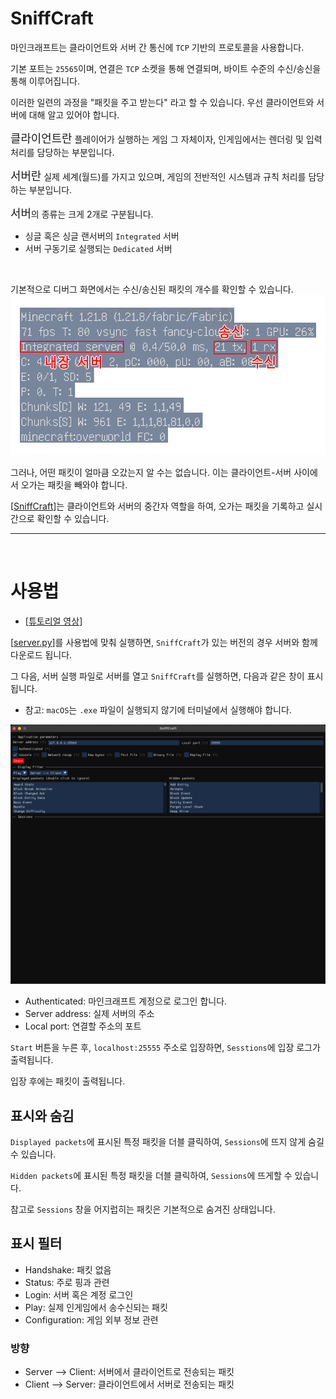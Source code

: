 # SniffCraft
마인크래프트는 클라이언트와 서버 간 통신에 
`TCP` 기반의 프로토콜을 사용합니다.

기본 포트는 `25565`이며, 연결은 `TCP` 소켓을 통해 연결되며,
바이트 수준의 수신/송신을 통해 이루어집니다.

이러한 일련의 과정을 "패킷을 주고 받는다" 라고 할 수 있습니다.
우선 클라이언트와 서버에 대해 알고 있어야 합니다.

<span style="font-size:150%">`클라이언트란`</span> 플레이어가 실행하는 게임 그 자체이자,
인게임에서는 렌더링 및 입력 처리를 담당하는 부분입니다.

<span style="font-size:150%">`서버란`</span> 실제 세계(월드)를 가지고 있으며,
게임의 전반적인 시스템과 규칙 처리를 담당하는 부분입니다.

<span style="font-size:150%">`서버`</span>의 종류는 크게 2개로 구분됩니다.
- 싱글 혹은 싱글 랜서버의 `Integrated` 서버
- 서버 구동기로 실행되는 `Dedicated` 서버

<br/>

기본적으로 디버그 화면에서는 수신/송신된 패킷의 개수를 확인할 수 있습니다.
<img src="assets/img/packet.png" height="256"/>

그러나, 어떤 패킷이 얼마큼 오갔는지 알 수는 없습니다.
이는 클라이언트-서버 사이에서 오가는 패킷을 빼와야 합니다.

[[SniffCraft](https://github.com/adepierre/SniffCraft)]는 클라이언트와 서버의 중간자 역할을 하여,
오가는 패킷을 기록하고 실시간으로 확인할 수 있습니다.

---

<br/>

# 사용법
- [[튜토리얼 영상](https://youtu.be/wXOD41jI_Rg?si=bACwjsmeYqALleRE)]

[[server.py](util/server/main.py)]를 사용법에 맞춰 실행하면,
`SniffCraft`가 있는 버전의 경우 서버와 함께 다운로드 됩니다.

그 다음, 서버 실행 파일로 서버를 열고
`SniffCraft`를 실행하면, 다음과 같은 창이 표시됩니다.
- 참고: `macOS`는 `.exe` 파일이 실행되지 않기에 터미널에서 실행해야 합니다.

![sniffcraft](assets/img/sniffcraft.png)

- Authenticated: 마인크래프트 계정으로 로그인 합니다.
- Server address: 실제 서버의 주소
- Local port: 연결할 주소의 포트

`Start` 버튼을 누른 후, `localhost:25555` 주소로 입장하면,
`Sesstions`에 입장 로그가 출력됩니다.

입장 후에는 패킷이 출력됩니다.

## 표시와 숨김
`Displayed packets`에 표시된 특정 패킷을 더블 클릭하여,
`Sessions`에 뜨지 않게 숨길 수 있습니다.

`Hidden packets`에 표시된 특정 패킷을 더블 클릭하여,
`Sessions`에 뜨게할 수 있습니다.

참고로 `Sessions` 창을 어지럽히는 패킷은 기본적으로 숨겨진 상태입니다.

## 표시 필터
- Handshake: 패킷 없음
- Status: 주로 핑과 관련
- Login: 서버 혹은 계정 로그인
- Play: 실제 인게임에서 송수신되는 패킷
- Configuration: 게임 외부 정보 관련

### 방향
- Server --> Client: 서버에서 클라이언트로 전송되는 패킷
- Client --> Server: 클라이언트에서 서버로 전송되는 패킷